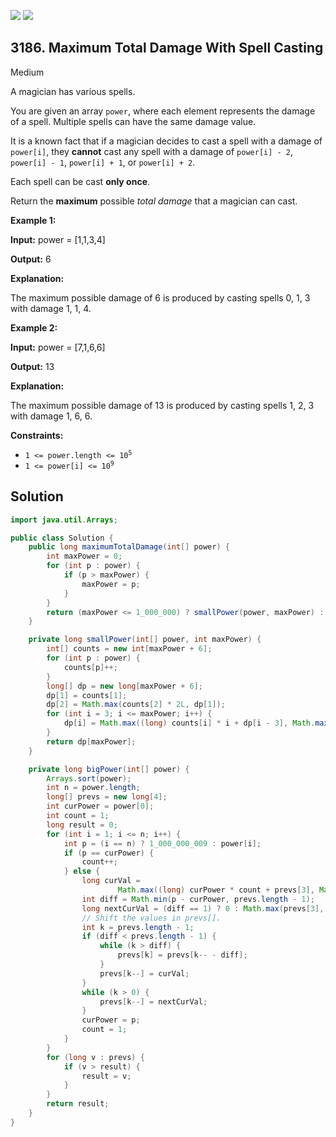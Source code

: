 [![](https://img.shields.io/github/stars/javadev/LeetCode-in-Java?label=Stars&style=flat-square)](https://github.com/javadev/LeetCode-in-Java)
[![](https://img.shields.io/github/forks/javadev/LeetCode-in-Java?label=Fork%20me%20on%20GitHub%20&style=flat-square)](https://github.com/javadev/LeetCode-in-Java/fork)

## 3186\. Maximum Total Damage With Spell Casting

Medium

A magician has various spells.

You are given an array `power`, where each element represents the damage of a spell. Multiple spells can have the same damage value.

It is a known fact that if a magician decides to cast a spell with a damage of `power[i]`, they **cannot** cast any spell with a damage of `power[i] - 2`, `power[i] - 1`, `power[i] + 1`, or `power[i] + 2`.

Each spell can be cast **only once**.

Return the **maximum** possible _total damage_ that a magician can cast.

**Example 1:**

**Input:** power = [1,1,3,4]

**Output:** 6

**Explanation:**

The maximum possible damage of 6 is produced by casting spells 0, 1, 3 with damage 1, 1, 4.

**Example 2:**

**Input:** power = [7,1,6,6]

**Output:** 13

**Explanation:**

The maximum possible damage of 13 is produced by casting spells 1, 2, 3 with damage 1, 6, 6.

**Constraints:**

*   <code>1 <= power.length <= 10<sup>5</sup></code>
*   <code>1 <= power[i] <= 10<sup>9</sup></code>

## Solution

```java
import java.util.Arrays;

public class Solution {
    public long maximumTotalDamage(int[] power) {
        int maxPower = 0;
        for (int p : power) {
            if (p > maxPower) {
                maxPower = p;
            }
        }
        return (maxPower <= 1_000_000) ? smallPower(power, maxPower) : bigPower(power);
    }

    private long smallPower(int[] power, int maxPower) {
        int[] counts = new int[maxPower + 6];
        for (int p : power) {
            counts[p]++;
        }
        long[] dp = new long[maxPower + 6];
        dp[1] = counts[1];
        dp[2] = Math.max(counts[2] * 2L, dp[1]);
        for (int i = 3; i <= maxPower; i++) {
            dp[i] = Math.max((long) counts[i] * i + dp[i - 3], Math.max(dp[i - 1], dp[i - 2]));
        }
        return dp[maxPower];
    }

    private long bigPower(int[] power) {
        Arrays.sort(power);
        int n = power.length;
        long[] prevs = new long[4];
        int curPower = power[0];
        int count = 1;
        long result = 0;
        for (int i = 1; i <= n; i++) {
            int p = (i == n) ? 1_000_000_009 : power[i];
            if (p == curPower) {
                count++;
            } else {
                long curVal =
                        Math.max((long) curPower * count + prevs[3], Math.max(prevs[1], prevs[2]));
                int diff = Math.min(p - curPower, prevs.length - 1);
                long nextCurVal = (diff == 1) ? 0 : Math.max(prevs[3], Math.max(curVal, prevs[2]));
                // Shift the values in prevs[].
                int k = prevs.length - 1;
                if (diff < prevs.length - 1) {
                    while (k > diff) {
                        prevs[k] = prevs[k-- - diff];
                    }
                    prevs[k--] = curVal;
                }
                while (k > 0) {
                    prevs[k--] = nextCurVal;
                }
                curPower = p;
                count = 1;
            }
        }
        for (long v : prevs) {
            if (v > result) {
                result = v;
            }
        }
        return result;
    }
}
```